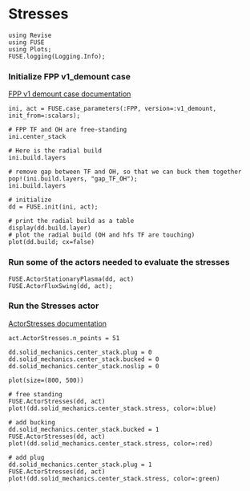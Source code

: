 # Stresses


```@julia
using Revise
using FUSE
using Plots;
FUSE.logging(Logging.Info);
```

### Initialize FPP v1_demount case
[FPP v1 demount case documentation](https://fuse.help/cases.html#FPP)


```@julia
ini, act = FUSE.case_parameters(:FPP, version=:v1_demount, init_from=:scalars);
```


```@julia
# FPP TF and OH are free-standing
ini.center_stack
```


```@julia
# Here is the radial build
ini.build.layers
```


```@julia
# remove gap between TF and OH, so that we can buck them together
pop!(ini.build.layers, "gap_TF_OH");
ini.build.layers
```


```@julia
# initialize
dd = FUSE.init(ini, act);
```


```@julia
# print the radial build as a table
display(dd.build.layer)
# plot the radial build (OH and hfs TF are touching)
plot(dd.build; cx=false)
```

### Run some of the actors needed to evaluate the stresses


```@julia
FUSE.ActorStationaryPlasma(dd, act)
FUSE.ActorFluxSwing(dd, act);
```

### Run the Stresses actor
[ActorStresses documentation](https://fuse.help/actors.html#Stresses)


```@julia
act.ActorStresses.n_points = 51

dd.solid_mechanics.center_stack.plug = 0
dd.solid_mechanics.center_stack.bucked = 0
dd.solid_mechanics.center_stack.noslip = 0

plot(size=(800, 500))

# free standing
FUSE.ActorStresses(dd, act)
plot!(dd.solid_mechanics.center_stack.stress, color=:blue)

# add bucking
dd.solid_mechanics.center_stack.bucked = 1
FUSE.ActorStresses(dd, act)
plot!(dd.solid_mechanics.center_stack.stress, color=:red)

# add plug
dd.solid_mechanics.center_stack.plug = 1
FUSE.ActorStresses(dd, act)
plot!(dd.solid_mechanics.center_stack.stress, color=:green)
```
